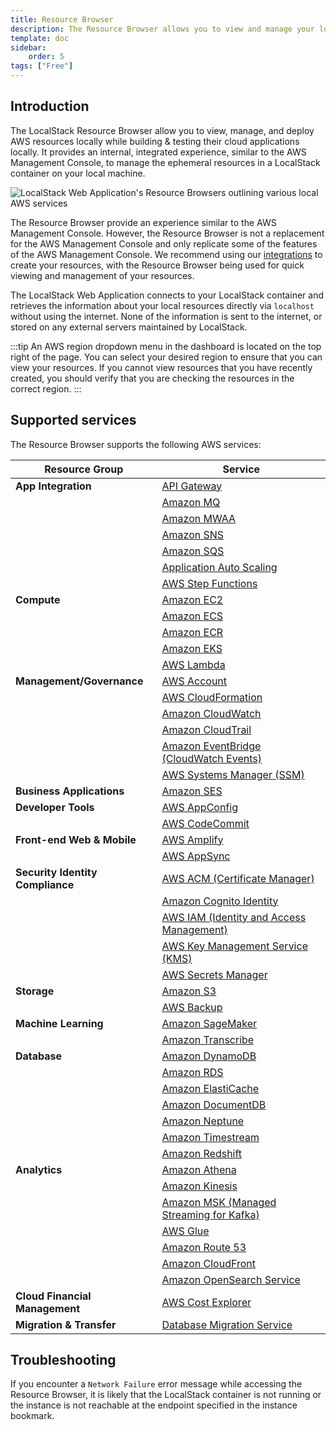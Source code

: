```yaml
---
title: Resource Browser
description: The Resource Browser allows you to view and manage your local AWS resources through the LocalStack Web Application.
template: doc
sidebar:
    order: 5
tags: ["Free"]
---
```


## Introduction

The LocalStack Resource Browser allow you to view, manage, and deploy AWS resources locally while building & testing their cloud applications locally.
It provides an internal, integrated experience, similar to the AWS Management Console, to manage the ephemeral resources in a LocalStack container on your local machine.

![LocalStack Web Application's Resource Browsers outlining various local AWS services](/images/aws/resource-browser.png)

The Resource Browser provide an experience similar to the AWS Management Console.
However, the Resource Browser is not a replacement for the AWS Management Console and only replicate some of the features of the AWS Management Console.
We recommend using our [integrations](/aws/integrations/) to create your resources, with the Resource Browser being used for quick viewing and management of your resources.

The LocalStack Web Application connects to your LocalStack container and retrieves the information about your local resources directly via `localhost` without using the internet.
None of the information is sent to the internet, or stored on any external servers maintained by LocalStack.

:::tip
An AWS region dropdown menu in the dashboard is located on the top right of the page.
You can select your desired region to ensure that you can view your resources.
If you cannot view resources that you have recently created, you should verify that you are checking the resources in the correct region.
:::

## Supported services

The Resource Browser supports the following AWS services:

| Resource Group               | Service                                                                                               |
|------------------------------|-------------------------------------------------------------------------------------------------------|
| **App Integration**          | [API Gateway](https://app.localstack.cloud/inst/default/resources/apigateway)                          |
|                              | [Amazon MQ](https://app.localstack.cloud/inst/default/resources/mq/brokers)                                    |
|                              | [Amazon MWAA](https://app.localstack.cloud/inst/default/resources/mwaa/environments)                                |
|                              | [Amazon SNS](https://app.localstack.cloud/inst/default/resources/sns)                                  |
|                              | [Amazon SQS](https://app.localstack.cloud/inst/default/resources/sqs)                                  |
|                              | [Application Auto Scaling](https://app.localstack.cloud/inst/default/resources/application-autoscaling) |
|                              | [AWS Step Functions](https://app.localstack.cloud/inst/default/resources/stepfunctions)                |
| **Compute**                  | [Amazon EC2](https://app.localstack.cloud/inst/default/resources/ec2)                                  |
|                              | [Amazon ECS](https://app.localstack.cloud/inst/default/resources/ecs)                                  |
|                              | [Amazon ECR](https://app.localstack.cloud/inst/default/resources/ecr/repositories)                                  |
|                              | [Amazon EKS](https://app.localstack.cloud/inst/default/resources/eks/clusters)                                  |
|                              | [AWS Lambda](https://app.localstack.cloud/inst/default/resources/lambda/functions)                                |
| **Management/Governance**    | [AWS Account](https://app.localstack.cloud/inst/default/resources/account/contactinfo) |
|                              | [AWS CloudFormation](https://app.localstack.cloud/inst/default/resources/cloudformation)                |
|                              | [Amazon CloudWatch](https://app.localstack.cloud/inst/default/resources/cloudwatch)                      |
|                              | [Amazon CloudTrail](https://app.localstack.cloud/inst/default/resources/cloudtrail/events)                      |
|                              | [Amazon EventBridge (CloudWatch Events)](https://app.localstack.cloud/inst/default/resources/events)    |
|                              | [AWS Systems Manager (SSM)](https://app.localstack.cloud/inst/default/resources/ssm)                    |
| **Business Applications**    | [Amazon SES](https://app.localstack.cloud/inst/default/resources/ses)                                    |
| **Developer Tools**          | [AWS AppConfig](https://app.localstack.cloud/inst/default/resources/appconfig/applications)                          |
|                              | [AWS CodeCommit](https://app.localstack.cloud/inst/default/resources/codecommit/repositories)                        |
| **Front-end Web & Mobile**   | [AWS Amplify](https://app.localstack.cloud/inst/default/resources/amplify/apps)                                |
|                              | [AWS AppSync](https://app.localstack.cloud/inst/default/resources/appsync)                                |
| **Security Identity Compliance** | [AWS ACM (Certificate Manager)](https://app.localstack.cloud/inst/default/resources/acm/certificates)               |
|                              | [Amazon Cognito Identity](https://app.localstack.cloud/inst/default/resources/cognito-idp)              |
|                              | [AWS IAM (Identity and Access Management)](https://app.localstack.cloud/inst/default/resources/iam)    |
|                              | [AWS Key Management Service (KMS)](https://app.localstack.cloud/inst/default/resources/kms)            |
|                              | [AWS Secrets Manager](https://app.localstack.cloud/inst/default/resources/secretsmanager)                |
| **Storage**                  | [Amazon S3](https://app.localstack.cloud/inst/default/resources/s3)                                      |
|                              | [AWS Backup](https://app.localstack.cloud/inst/default/resources/backup/plans)                                |
| **Machine Learning**         | [Amazon SageMaker](https://app.localstack.cloud/inst/default/resources/sagemaker/models)                        |
|                              | [Amazon Transcribe](https://app.localstack.cloud/inst/default/resources/transcribe/transcriptionjobs)                      |
| **Database**                 | [Amazon DynamoDB](https://app.localstack.cloud/inst/default/resources/dynamodb)                          |
|                              | [Amazon RDS](https://app.localstack.cloud/inst/default/resources/rds)                                    |
|                              | [Amazon ElastiCache](https://app.localstack.cloud/inst/default/resources/elasticache)                    |
|                              | [Amazon DocumentDB](https://app.localstack.cloud/inst/default/resources/docdb/clusters) |
|                               | [Amazon Neptune](https://app.localstack.cloud/inst/default/resources/neptune/clusters) |
|                              | [Amazon Timestream](https://app.localstack.cloud/inst/default/resources/timestream-write) |
|                              | [Amazon Redshift](https://app.localstack.cloud/inst/default/resources/redshift/clusters) |
| **Analytics**                | [Amazon Athena](https://app.localstack.cloud/inst/default/resources/athena/databases)                     |
|                              | [Amazon Kinesis](https://app.localstack.cloud/inst/default/resources/kinesis)                            |
|                              | [Amazon MSK (Managed Streaming for Kafka)](https://app.localstack.cloud/inst/default/resources/kafka)     |  
|                              | [AWS Glue](https://app.localstack.cloud/inst/default/resources/glue)                                      |
|                              | [Amazon Route 53](https://app.localstack.cloud/inst/default/resources/route53)                            |
|                              | [Amazon CloudFront](https://app.localstack.cloud/inst/default/resources/cloudfront/distributions)                        |
|                              | [Amazon OpenSearch Service](https://app.localstack.cloud/inst/default/resources/opensearch/domains) |
| **Cloud Financial Management** | [AWS Cost Explorer](https://app.localstack.cloud/inst/default/resources/ce/costcategorydefinitions)                              |
| **Migration & Transfer** | [Database Migration Service](https://app.localstack.cloud/inst/default/resources/dms/endpoints)                              |

## Troubleshooting

If you encounter a `Network Failure` error message while accessing the Resource Browser, it is likely that the LocalStack container is not running or the instance is not reachable at the endpoint specified in the instance bookmark.